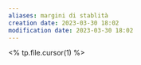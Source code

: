 ```yaml
---
aliases: margini di stablità
creation date: 2023-03-30 18:02
modification date: 2023-03-30 18:02
---
```


<% tp.file.cursor(1) %>



